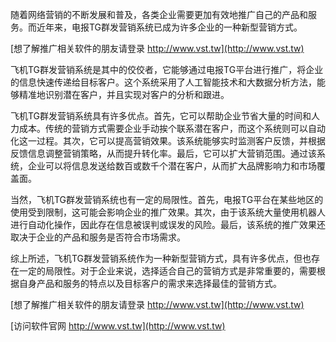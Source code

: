 随着网络营销的不断发展和普及，各类企业需要更加有效地推广自己的产品和服务。而近年来，电报TG群发营销系统已成为许多企业的一种新型营销方式。

[想了解推广相关软件的朋友请登录 http://www.vst.tw](http://www.vst.tw)

飞机TG群发营销系统是其中的佼佼者，它能够通过电报TG平台进行推广，将企业的信息快速传递给目标客户。这个系统采用了人工智能技术和大数据分析方法，能够精准地识别潜在客户，并且实现对客户的分析和跟进。

飞机TG群发营销系统具有许多优点。首先，它可以帮助企业节省大量的时间和人力成本。传统的营销方式需要企业手动挨个联系潜在客户，而这个系统则可以自动化这一过程。其次，它可以提高营销效果。该系统能够实时监测客户反馈，并根据反馈信息调整营销策略，从而提升转化率。最后，它可以扩大营销范围。通过该系统，企业可以将信息发送给数百或数千个潜在客户，从而扩大品牌影响力和市场覆盖面。

当然，飞机TG群发营销系统也有一定的局限性。首先，电报TG平台在某些地区的使用受到限制，这可能会影响企业的推广效果。其次，由于该系统大量使用机器人进行自动化操作，因此存在信息被误判或误发的风险。最后，该系统的推广效果还取决于企业的产品和服务是否符合市场需求。

综上所述，飞机TG群发营销系统作为一种新型营销方式，具有许多优点，但也存在一定的局限性。对于企业来说，选择适合自己的营销方式是非常重要的，需要根据自身产品和服务的特点以及目标客户的需求来选择最佳的营销方式。

[想了解推广相关软件的朋友请登录 http://www.vst.tw](http://www.vst.tw)


[访问软件官网 http://www.vst.tw](http://www.vst.tw)
